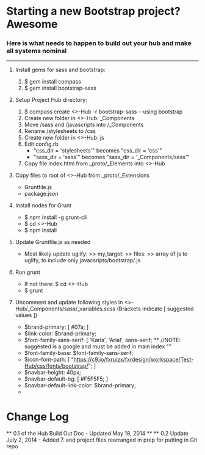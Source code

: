# Starting a new Bootstrap project? Awesome
### Here is what needs to happen to build out your hub and make all systems nominal
-----------------------------------------------------------------------------------

1. Install gems for sass and bootstrap:
    1. $ gem install compass
    2. $ gem install bootstrap-sass
    
2. Setup Project Hub directory: 
    1. $ compass create <<Project-Name>>-Hub -r bootstrap-sass --using bootstrap
    2. Create new folder in <<Project-Name>>-Hub: _Components 
    3. Move /sass and /javascripts into /_Components
    4. Rename /stylesheets to /css
    5. Create new folder in <<Project-Name>>-Hub: js
    6. Edit config.rb
        * "css_dir = 'stylesheets'" becomes "css_dir = 'css'"
        * "sass_dir = 'sass'" becomes "sass_dir = '_Components/sass'"
    7. Copy file index.html from _proto/_Elements into <<Project-Name>>-Hub
    
3. Copy files to root of <<Project-Name>>-Hub from _proto/_Extensions
    * Gruntfile.js
    * package.json
    
4. Install nodes for Grunt
    * $ npm install -g grunt-cli
    * $ cd <<Project-Name>>-Hub
    * $ npm install
    
5. Update Gruntfile.js as needed
    * Most likely update uglify: >> my_target: >> files: >> array of js to uglify, to include only javacsripts/bootstrap/<the js module you need>.js
    
6. Run grunt
    * If not there: $ cd <<Project-Name>>-Hub 
    * $ grunt
    
7. Uncomment and update following styles in <<Project-Name>>-Hub/_Components/sass/_variables.scss (Brackets indicate [ suggested values ])
    * $brand-primary: [ #07a; ] 
    * $link-color: $brand-primary;
    * $font-family-sans-serif: [ 'Karla', 'Arial', sans-serif; 
        ** //NOTE: suggested is a google and must be added in main index "<!-- Google Font --><link href='https://fonts.googleapis.com/css?family=Karla:400,400italic,700' rel='stylesheet' type='text/css'>"
    * $font-family-base: $font-family-sans-serif;
    * $icon-font-path: [ "https://c9.io/fxruizx/fxrdesign/workspace/Test-Hub/css/fonts/bootstrap/"; ]
    * $navbar-height: 40px;
    * $navbar-default-bg: [ #F5F5F5; ]
    * $navbar-default-link-color: $brand-primary;
    *

# Change Log

** 0.1 of the Hub Build Out Doc - Updated May 18, 2014 **
** 0.2 Update July 2, 2014 - Added 7. and project files rearranged in prep for putting in Git repo

